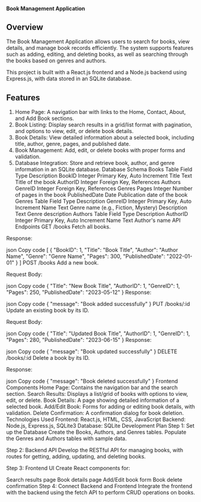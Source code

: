 #### Book Management Application
## Overview
The Book Management Application allows users to search for books, view details, and manage book records efficiently. The system supports features such as adding, editing, and deleting books, as well as searching through the books based on genres and authors.

This project is built with a React.js frontend and a Node.js backend using Express.js, with data stored in an SQLite database.

## Features
1. Home Page: A navigation bar with links to the Home, Contact, About, and Add Book sections.
2. Book Listing: Display search results in a grid/list format with pagination, and options to view, edit, or delete book details.
3. Book Details: View detailed information about a selected book, including title, author, genre, pages, and published date.
4. Book Management: Add, edit, or delete books with proper forms and validation.
5. Database Integration: Store and retrieve book, author, and genre information in an SQLite database.
Database Schema
Books Table
Field	Type	Description
BookID	Integer	Primary Key, Auto Increment
Title	Text	Title of the book
AuthorID	Integer	Foreign Key, References Authors
GenreID	Integer	Foreign Key, References Genres
Pages	Integer	Number of pages in the book
PublishedDate	Date	Publication date of the book
Genres Table
Field	Type	Description
GenreID	Integer	Primary Key, Auto Increment
Name	Text	Genre name (e.g., Fiction, Mystery)
Description	Text	Genre description
Authors Table
Field	Type	Description
AuthorID	Integer	Primary Key, Auto Increment
Name	Text	Author's name
API Endpoints
GET /books
Fetch all books.

Response:

json
Copy code
[
  {
    "BookID": 1,
    "Title": "Book Title",
    "Author": "Author Name",
    "Genre": "Genre Name",
    "Pages": 300,
    "PublishedDate": "2022-01-01"
  }
]
POST /books
Add a new book.

Request Body:

json
Copy code
{
  "Title": "New Book Title",
  "AuthorID": 1,
  "GenreID": 1,
  "Pages": 250,
  "PublishedDate": "2023-05-12"
}
Response:

json
Copy code
{
  "message": "Book added successfully"
}
PUT /books/:id
Update an existing book by its ID.

Request Body:

json
Copy code
{
  "Title": "Updated Book Title",
  "AuthorID": 1,
  "GenreID": 1,
  "Pages": 280,
  "PublishedDate": "2023-06-15"
}
Response:

json
Copy code
{
  "message": "Book updated successfully"
}
DELETE /books/:id
Delete a book by its ID.

Response:

json
Copy code
{
  "message": "Book deleted successfully"
}
Frontend Components
Home Page: Contains the navigation bar and the search section.
Search Results: Displays a list/grid of books with options to view, edit, or delete.
Book Details: A page showing detailed information of a selected book.
Add/Edit Book: Forms for adding or editing book details, with validation.
Delete Confirmation: A confirmation dialog for book deletion.
Technologies Used
Frontend: React.js, HTML, CSS, JavaScript
Backend: Node.js, Express.js, SQLite3
Database: SQLite
Development Plan
Step 1: Set up the Database
Create the Books, Authors, and Genres tables. Populate the Genres and Authors tables with sample data.

Step 2: Backend API
Develop the RESTful API for managing books, with routes for getting, adding, updating, and deleting books.

Step 3: Frontend UI
Create React components for:

Search results page
Book details page
Add/Edit book form
Book delete confirmation
Step 4: Connect Backend and Frontend
Integrate the frontend with the backend using the fetch API to perform CRUD operations on books.

